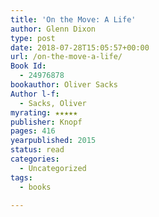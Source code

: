 ```yaml
---
title: 'On the Move: A Life'
author: Glenn Dixon
type: post
date: 2018-07-28T15:05:57+00:00
url: /on-the-move-a-life/
Book Id:
  - 24976878
bookauthor: Oliver Sacks
Author l-f:
  - Sacks, Oliver
myrating: ★★★★★
publisher: Knopf
pages: 416
yearpublished: 2015
status: read
categories:
  - Uncategorized
tags:
  - books

---
```

